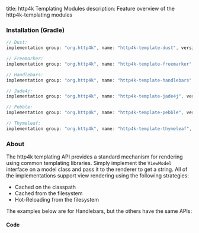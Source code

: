 title: http4k Templating Modules
description: Feature overview of the http4k-templating modules

### Installation (Gradle)

```groovy
// Dust: 
implementation group: "org.http4k", name: "http4k-template-dust", version: "4.34.0.3"

// Freemarker: 
implementation group: "org.http4k", name: "http4k-template-freemarker", version: "4.34.0.3"

// Handlebars: 
implementation group: "org.http4k", name: "http4k-template-handlebars", version: "4.34.0.3"

// Jade4j: 
implementation group: "org.http4k", name: "http4k-template-jade4j", version: "4.34.0.3"

// Pebble: 
implementation group: "org.http4k", name: "http4k-template-pebble", version: "4.34.0.3"

// Thymeleaf: 
implementation group: "org.http4k", name: "http4k-template-thymeleaf", version: "4.34.0.3"
```

### About
The http4k templating API provides a standard mechanism for rendering using common templating libraries. Simply implement the `ViewModel` interface on a model class and pass it to the renderer to get a string. All of the implementations support view rendering using the following strategies:

* Cached on the classpath
* Cached from the filesystem
* Hot-Reloading from the filesystem

The examples below are for Handlebars, but the others have the same APIs:

#### Code  [<img class="octocat"/>](https://github.com/http4k/http4k/blob/master/src/docs/guide/reference/templating/example.kt)

<script src="https://gist-it.appspot.com/https://github.com/http4k/http4k/blob/master/src/docs/guide/reference/templating/example.kt"></script>

[http4k]: https://http4k.org
